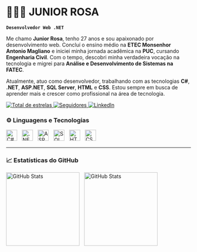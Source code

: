 # 👨🏻‍💻 JUNIOR ROSA

**`Desenvolvedor Web .NET`**

Me chamo **Junior Rosa**, tenho 27 anos e sou apaixonado por desenvolvimento web. Concluí o ensino médio na **ETEC Monsenhor Antonio Magliano** e iniciei minha jornada acadêmica na **PUC**, cursando **Engenharia Civil**. Com o tempo, descobri minha verdadeira vocação na tecnologia e migrei para **Análise e Desenvolvimento de Sistemas na FATEC**.

Atualmente, atuo como desenvolvedor, trabalhando com as tecnologias **C#**, **.NET**, **ASP.NET**, **SQL Server**, **HTML** e **CSS**. Estou sempre em busca de aprender mais e crescer como profissional na área de tecnologia.

<p align="left">
    <a href="https://github.com/JuniorRosaV?tab=repositories&sort=stargazers">
        <img 
            alt="Total de estrelas" 
            title="Total de estrelas GitHub" 
            src="https://custom-icon-badges.demolab.com/github/stars/JuniorRosaV?color=55960c&style=for-the-badge&labelColor=488207&logo=star&label=estrelas"
        />
    </a>
    <a href="https://github.com/JuniorRosaV?tab=followers">
        <img 
            alt="Seguidores" 
            title="Me siga no GitHub" 
            src="https://custom-icon-badges.demolab.com/github/followers/JuniorRosaV?color=236ad3&labelColor=1155ba&style=for-the-badge&logo=github&label=Seguidores&logoColor=white"
        />
    </a>
    <a href="https://www.linkedin.com/in/alexandre-rosa-vieira-junior-263502246/" target="_blank">
        <img 
            alt="LinkedIn" 
            title="Conecte-se comigo no LinkedIn" 
            src="https://img.shields.io/badge/LinkedIn-Conectar-0A66C2?style=for-the-badge&logo=linkedin&logoColor=white"
        />
    </a>
</p>

### ⚙️ Linguagens e Tecnologias

<img 
 align="left" 
 alt="C#" 
 title="C#" 
 width="30px" 
 style="padding-right: 10px;" 
 src="https://cdn.jsdelivr.net/gh/devicons/devicon/icons/csharp/csharp-original.svg" 
/> <img 
 align="left" 
 alt=".NET" 
 title=".NET" 
 width="30px" 
 style="padding-right: 10px;" 
 src="https://cdn.jsdelivr.net/gh/devicons/devicon/icons/dot-net/dot-net-original.svg" 
/> <img 
 align="left" 
 alt="ASP.NET" 
 title="ASP.NET" 
 width="30px" 
 style="padding-right: 10px;" 
 src="https://cdn.jsdelivr.net/gh/devicons/devicon/icons/dot-net/dot-net-plain-wordmark.svg" 
/> <img 
 align="left" 
 alt="SQL Server" 
 title="SQL Server" 
 width="30px" 
 style="padding-right: 10px;" 
 src="https://cdn.jsdelivr.net/gh/devicons/devicon/icons/microsoftsqlserver/microsoftsqlserver-plain.svg" 
/> <img 
 align="left" 
 alt="HTML5" 
 title="HTML5" 
 width="30px" 
 style="padding-right: 10px;" 
 src="https://cdn.jsdelivr.net/gh/devicons/devicon/icons/html5/html5-original.svg" 
/> <img 
 align="left" 
 alt="CSS3" 
 title="CSS3" 
 width="30px" 
 style="padding-right: 10px;" 
 src="https://cdn.jsdelivr.net/gh/devicons/devicon/icons/css3/css3-original.svg" 
/>

<br/>
<br/>

---

### 📈 Estatísticas do GitHub

<p>
  <img 
    align="left" 
    alt="GitHub Stats" 
    height="200" 
    style="padding-right: 10px;" 
    src="https://github-readme-stats.vercel.app/api?username=JuniorRosaV&show_icons=true&theme=tokyonight&include_all_commits=true&locale=pt-br" 
  />

<img 
      align="left" 
      alt="GitHub Stats" 
      height="200" 
      src="https://github-readme-stats.vercel.app/api/top-langs/?username=JuniorRosaV&theme=tokyonight&layout=compact&custom_title=Tecnologias&langs_count=9" 
  />

</p>

<br/>
<br/>
<br/>
<br/>


